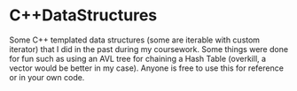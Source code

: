 # C++DataStructures
Some C++ templated data structures (some are iterable with custom iterator) that I did in the past during my coursework. Some things were done for fun such as using an AVL tree for chaining a Hash Table (overkill, a vector would be better in my case). Anyone is free to use this for reference or in your own code.
